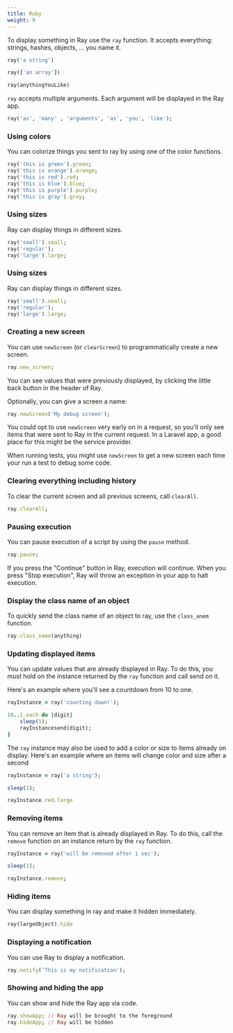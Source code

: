 ```yaml
---
title: Ruby
weight: 9
---
```


To display something in Ray use the `ray` function. It accepts everything: strings, hashes, objects, ... you name it.

```ruby
ray('a string')

ray(['an array'])

ray(anythingYouLike)
```

`ray` accepts multiple arguments. Each argument will be displayed in the Ray app.

```ruby
ray('as', 'many' , 'arguments', 'as', 'you', 'like');
```

### Using colors

You can colorize things you sent to ray by using one of the color functions.

```ruby
ray('this is green').green;
ray('this is orange').orange;
ray('this is red').red;
ray('this is blue').blue;
ray('this is purple').purple;
ray('this is gray').gray;
```

### Using sizes

Ray can display things in different sizes.

```ruby
ray('small').small;
ray('regular');
ray('large').large;
```

### Using sizes

Ray can display things in different sizes.

```ruby
ray('small').small;
ray('regular');
ray('large').large;
```

### Creating a new screen

You can use `newScreen` (or `clearScreen`) to programmatically create a new screen.

```ruby
ray.new_screen; 
```

You can see values that were previously displayed, by clicking the little back button in the header of Ray.

Optionally, you can give a screen a name:

```ruby
ray.newScreen('My debug screen');
```

You could opt to use `newScreen` very early on in a request, so you'll only see items that were sent to Ray in the
current request. In a Laravel app, a good place for this might be the service provider.

When running tests, you might use `newScreen` to get a new screen each time your run a test to debug some
code.

### Clearing everything including history

To clear the current screen and all previous screens, call `clearAll`.

```ruby
ray.clearAll; 
```

### Pausing execution

You can pause execution of a script by using the `pause` method.

```ruby
ray.pause;
```

If you press the "Continue" button in Ray, execution will continue. When you press "Stop execution", Ray will throw an
exception in your app to halt execution.

### Display the class name of an object

To quickly send the class name of an object to ray, use the `class_anem` function.

```ruby
ray.class_name(anything)
```

### Updating displayed items

You can update values that are already displayed in Ray. To do this, you must hold on the instance returned by the `ray`
function and call send on it.

Here's an example where you'll see a countdown from 10 to one.

```ruby
rayInstance = ray('counting down!');

10..1.each do |digit|
    sleep(1);
    rayInstancesend(digit);
}
```

The `ray` instance may also be used to add a color or size to items already on display. Here's an example where an
items will change color and size after a second

```ruby
rayInstance = ray('a string');

sleep(1);

rayInstance.red.large
```

### Removing items

You can remove an item that is already displayed in Ray. To do this, call the `remove` function on an instance return by
the `ray` function.

```ruby
rayInstance = ray('will be removed after 1 sec');

sleep(1);

rayInstance.remove;
```

### Hiding items

You can display something in ray and make it hidden immediately.

```ruby
ray(largeObject).hide
```

### Displaying a notification

You can use Ray to display a notification.

```ruby
ray.notify('This is my notification');
```

### Showing and hiding the app

You can show and hide the Ray app via code.

```ruby
ray.showApp; // Ray will be brought to the foreground
ray.hideApp; // Ray will be hidden
```
